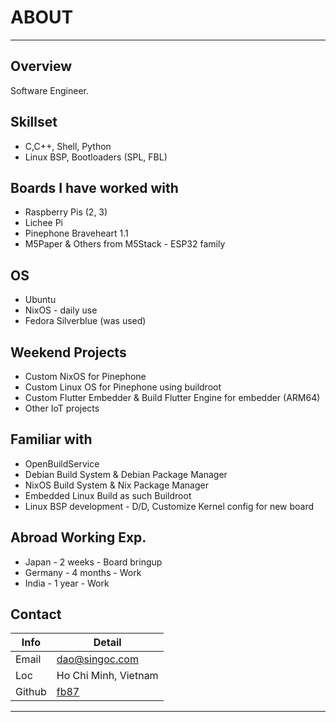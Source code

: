# ABOUT

----

## Overview

Software Engineer.

## Skillset

* C,C++, Shell, Python
* Linux BSP, Bootloaders (SPL, FBL)

## Boards I have worked with

* Raspberry Pis (2, 3)
* Lichee Pi
* Pinephone Braveheart 1.1
* M5Paper & Others from M5Stack - ESP32 family

## OS

* Ubuntu
* NixOS - daily use
* Fedora Silverblue (was used)

## Weekend Projects

* Custom NixOS for Pinephone
* Custom Linux OS for Pinephone using buildroot
* Custom Flutter Embedder & Build Flutter Engine for embedder (ARM64)
* Other IoT projects

## Familiar with

* OpenBuildService
* Debian Build System & Debian Package Manager
* NixOS Build System & Nix Package Manager
* Embedded Linux Build as such Buildroot
* Linux BSP development - D/D, Customize Kernel config for new board

## Abroad Working Exp.

* Japan - 2 weeks - Board bringup
* Germany - 4 months - Work
* India - 1 year - Work

## Contact

| Info   | Detail                          |
| ------ | ------------------------------- |
| Email  | dao@singoc.com                  |
| Loc    | Ho Chi Minh, Vietnam            |
| Github | [fb87](https://github.com/fb87) |

----
